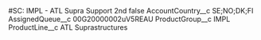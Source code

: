 <?xml version="1.0" encoding="UTF-8"?>
<CustomMetadata xmlns="http://soap.sforce.com/2006/04/metadata" xmlns:xsi="http://www.w3.org/2001/XMLSchema-instance" xmlns:xsd="http://www.w3.org/2001/XMLSchema">
    <label>#SC: IMPL - ATL Supra Support 2nd</label>
    <protected>false</protected>
    <values>
        <field>AccountCountry__c</field>
        <value xsi:type="xsd:string">SE;NO;DK;FI</value>
    </values>
    <values>
        <field>AssignedQueue__c</field>
        <value xsi:type="xsd:string">00G20000002uV5REAU</value>
    </values>
    <values>
        <field>ProductGroup__c</field>
        <value xsi:type="xsd:string">IMPL</value>
    </values>
    <values>
        <field>ProductLine__c</field>
        <value xsi:type="xsd:string">ATL Suprastructures</value>
    </values>
</CustomMetadata>
